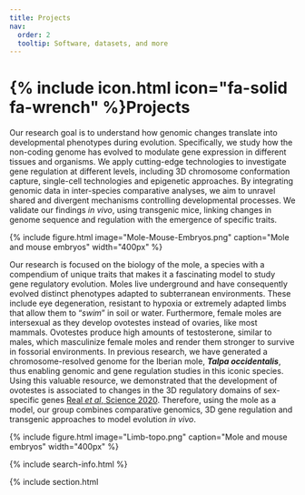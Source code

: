 ```yaml
---
title: Projects
nav:
  order: 2
  tooltip: Software, datasets, and more
---
```


# {% include icon.html icon="fa-solid fa-wrench" %}Projects

Our research goal is to understand how genomic changes translate into developmental phenotypes during evolution. Specifically, we study how the non-coding genome has evolved to modulate gene expression in different tissues and organisms.
We apply cutting-edge technologies to investigate gene regulation at different levels, including 3D chromosome conformation capture, single-cell technologies and epigenetic approaches. By integrating genomic data in inter-species comparative analyses, we aim to unravel shared and divergent mechanisms controlling developmental processes. We validate our findings _in vivo_, using transgenic mice, linking changes in genome sequence and regulation with the emergence of specific traits.

{%
  include figure.html
  image="Mole-Mouse-Embryos.png"
  caption="Mole and mouse embryos"
  width="400px"
%}

Our research is focused on the biology of the mole, a species with a compendium of unique traits that makes it a fascinating model to study gene regulatory evolution. Moles live underground and have consequently evolved distinct phenotypes adapted to subterranean environments. These include eye degeneration, resistant to hypoxia or extremely adapted limbs that allow them to “_swim_” in soil or water. Furthermore, female moles are intersexual as they develop ovotestes instead of ovaries, like most mammals. Ovotestes produce high amounts of testosterone, similar to males, which masculinize female moles and render them stronger to survive in fossorial environments. In previous research, we have generated a chromosome-resolved genome for the Iberian mole, **_Talpa occidentalis_**, thus enabling genomic and gene regulation studies in this iconic species. Using this valuable resource, we demonstrated that the development of ovotestes is associated to changes in the 3D regulatory domains of sex-specific genes [Real _et al_, Science 2020](https://www.science.org/doi/10.1126/science.aaz2582). Therefore, using the mole as a model, our group combines comparative genomics, 3D gene regulation and transgenic approaches to model evolution _in vivo_.

{%
  include figure.html
  image="Limb-topo.png"
  caption="Mole and mouse embryos"
  width="400px"
%}

{% include search-info.html %}

{% include section.html 

